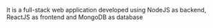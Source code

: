 It is a full-stack web application developed using NodeJS as backend, ReactJS as frontend and MongoDB as database
